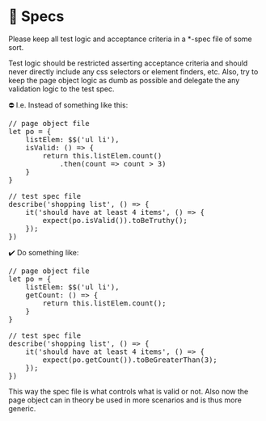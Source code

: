 📜 Specs
========================

Please keep all test logic and acceptance criteria in a *-spec file of some sort.

Test logic should be restricted asserting acceptance criteria and should never directly include any css selectors or element finders, etc. Also, try to keep the page object logic as dumb as possible and delegate the any validation logic to the test spec.

⛔️ I.e. Instead of something like this:

<pre>
// page object file
let po = {
    listElem: $$('ul li'),
    isValid: () => {
        return this.listElem.count()
            .then(count => count > 3)
    }
}

// test spec file
describe('shopping list', () => {
    it('should have at least 4 items', () => {
        expect(po.isValid()).toBeTruthy();
    });
})
</pre>
✔️ Do something like:
<pre>
// page object file
let po = {
    listElem: $$('ul li'),
    getCount: () => {
        return this.listElem.count();
    }
}

// test spec file
describe('shopping list', () => {
    it('should have at least 4 items', () => {        
        expect(po.getCount()).toBeGreaterThan(3);
    });
})
</pre>

This way the spec file is what controls what is valid or not. Also now the page object can in theory be used in more scenarios and is thus more generic.